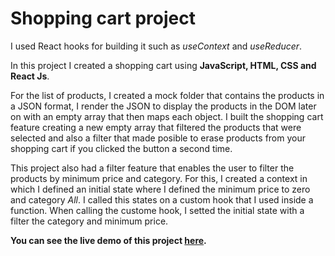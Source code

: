 # Shopping cart project

I used React hooks for building it such as _useContext_ and _useReducer_.

In this project I created a shopping cart using **JavaScript, HTML, CSS and React Js**.

For the list of products, I created a mock folder that contains the products in a JSON format, I render the JSON to display the products in the DOM later on with an empty array that then maps each object.
I built the shopping cart feature creating a new empty array that filtered the products that were selected and also a filter that made posible to erase products from your shopping cart if you clicked the button a second time.

This project also had a filter feature that enables the user to filter the products by minimum price and category. For this, I created a context in which I defined an initial state where I defined the minimum price to zero and category _All_. I called this states on a custom hook that I used inside a function.
When calling the custome hook, I setted the initial state with a filter the category and minimum price.

**You can see the live demo of this project [here](https://carrito-de-la-compra.vercel.app/).**
